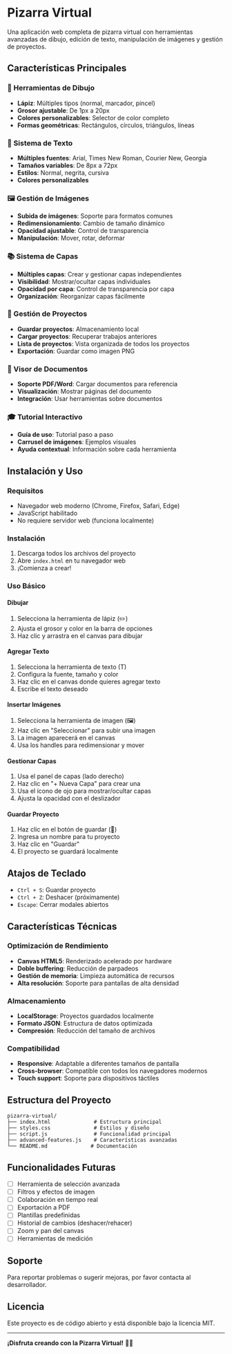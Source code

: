 # Pizarra Virtual

Una aplicación web completa de pizarra virtual con herramientas avanzadas de dibujo, edición de texto, manipulación de imágenes y gestión de proyectos.

## Características Principales

### 🎨 Herramientas de Dibujo
- **Lápiz**: Múltiples tipos (normal, marcador, pincel)
- **Grosor ajustable**: De 1px a 20px
- **Colores personalizables**: Selector de color completo
- **Formas geométricas**: Rectángulos, círculos, triángulos, líneas

### 📝 Sistema de Texto
- **Múltiples fuentes**: Arial, Times New Roman, Courier New, Georgia
- **Tamaños variables**: De 8px a 72px
- **Estilos**: Normal, negrita, cursiva
- **Colores personalizables**

### 🖼️ Gestión de Imágenes
- **Subida de imágenes**: Soporte para formatos comunes
- **Redimensionamiento**: Cambio de tamaño dinámico
- **Opacidad ajustable**: Control de transparencia
- **Manipulación**: Mover, rotar, deformar

### 📚 Sistema de Capas
- **Múltiples capas**: Crear y gestionar capas independientes
- **Visibilidad**: Mostrar/ocultar capas individuales
- **Opacidad por capa**: Control de transparencia por capa
- **Organización**: Reorganizar capas fácilmente

### 💾 Gestión de Proyectos
- **Guardar proyectos**: Almacenamiento local
- **Cargar proyectos**: Recuperar trabajos anteriores
- **Lista de proyectos**: Vista organizada de todos los proyectos
- **Exportación**: Guardar como imagen PNG

### 📄 Visor de Documentos
- **Soporte PDF/Word**: Cargar documentos para referencia
- **Visualización**: Mostrar páginas del documento
- **Integración**: Usar herramientas sobre documentos

### 🎓 Tutorial Interactivo
- **Guía de uso**: Tutorial paso a paso
- **Carrusel de imágenes**: Ejemplos visuales
- **Ayuda contextual**: Información sobre cada herramienta

## Instalación y Uso

### Requisitos
- Navegador web moderno (Chrome, Firefox, Safari, Edge)
- JavaScript habilitado
- No requiere servidor web (funciona localmente)

### Instalación
1. Descarga todos los archivos del proyecto
2. Abre `index.html` en tu navegador web
3. ¡Comienza a crear!

### Uso Básico

#### Dibujar
1. Selecciona la herramienta de lápiz (✏️)
2. Ajusta el grosor y color en la barra de opciones
3. Haz clic y arrastra en el canvas para dibujar

#### Agregar Texto
1. Selecciona la herramienta de texto (T)
2. Configura la fuente, tamaño y color
3. Haz clic en el canvas donde quieres agregar texto
4. Escribe el texto deseado

#### Insertar Imágenes
1. Selecciona la herramienta de imagen (🖼️)
2. Haz clic en "Seleccionar" para subir una imagen
3. La imagen aparecerá en el canvas
4. Usa los handles para redimensionar y mover

#### Gestionar Capas
1. Usa el panel de capas (lado derecho)
2. Haz clic en "+ Nueva Capa" para crear una
3. Usa el ícono de ojo para mostrar/ocultar capas
4. Ajusta la opacidad con el deslizador

#### Guardar Proyecto
1. Haz clic en el botón de guardar (💾)
2. Ingresa un nombre para tu proyecto
3. Haz clic en "Guardar"
4. El proyecto se guardará localmente

## Atajos de Teclado

- `Ctrl + S`: Guardar proyecto
- `Ctrl + Z`: Deshacer (próximamente)
- `Escape`: Cerrar modales abiertos

## Características Técnicas

### Optimización de Rendimiento
- **Canvas HTML5**: Renderizado acelerado por hardware
- **Doble buffering**: Reducción de parpadeos
- **Gestión de memoria**: Limpieza automática de recursos
- **Alta resolución**: Soporte para pantallas de alta densidad

### Almacenamiento
- **LocalStorage**: Proyectos guardados localmente
- **Formato JSON**: Estructura de datos optimizada
- **Compresión**: Reducción del tamaño de archivos

### Compatibilidad
- **Responsive**: Adaptable a diferentes tamaños de pantalla
- **Cross-browser**: Compatible con todos los navegadores modernos
- **Touch support**: Soporte para dispositivos táctiles

## Estructura del Proyecto

```
pizarra-virtual/
├── index.html              # Estructura principal
├── styles.css              # Estilos y diseño
├── script.js               # Funcionalidad principal
├── advanced-features.js    # Características avanzadas
└── README.md              # Documentación
```

## Funcionalidades Futuras

- [ ] Herramienta de selección avanzada
- [ ] Filtros y efectos de imagen
- [ ] Colaboración en tiempo real
- [ ] Exportación a PDF
- [ ] Plantillas predefinidas
- [ ] Historial de cambios (deshacer/rehacer)
- [ ] Zoom y pan del canvas
- [ ] Herramientas de medición

## Soporte

Para reportar problemas o sugerir mejoras, por favor contacta al desarrollador.

## Licencia

Este proyecto es de código abierto y está disponible bajo la licencia MIT.

---

**¡Disfruta creando con la Pizarra Virtual!** 🎨✨
